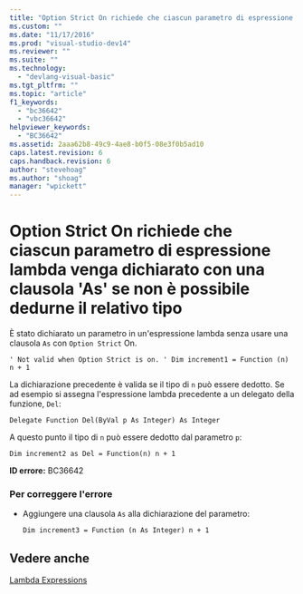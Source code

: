 ```yaml
---
title: "Option Strict On richiede che ciascun parametro di espressione lambda venga dichiarato con una clausola &#39;As&#39; se non &#232; possibile dedurne il relativo tipo | Microsoft Docs"
ms.custom: ""
ms.date: "11/17/2016"
ms.prod: "visual-studio-dev14"
ms.reviewer: ""
ms.suite: ""
ms.technology: 
  - "devlang-visual-basic"
ms.tgt_pltfrm: ""
ms.topic: "article"
f1_keywords: 
  - "bc36642"
  - "vbc36642"
helpviewer_keywords: 
  - "BC36642"
ms.assetid: 2aaa62b8-49c9-4ae8-b0f5-08e3f0b5ad10
caps.latest.revision: 6
caps.handback.revision: 6
author: "stevehoag"
ms.author: "shoag"
manager: "wpickett"
---
```

# Option Strict On richiede che ciascun parametro di espressione lambda venga dichiarato con una clausola &#39;As&#39; se non &#232; possibile dedurne il relativo tipo
È stato dichiarato un parametro in un'espressione lambda senza usare una clausola `As` con `Option Strict` On.  
  
```  
' Not valid when Option Strict is on. ' Dim increment1 = Function (n) n + 1  
```  
  
 La dichiarazione precedente è valida se il tipo di `n` può essere dedotto. Se ad esempio si assegna l'espressione lambda precedente a un delegato della funzione, `Del`:  
  
```  
Delegate Function Del(ByVal p As Integer) As Integer  
```  
  
 A questo punto il tipo di `n` può essere dedotto dal parametro `p`:  
  
```  
Dim increment2 as Del = Function(n) n + 1  
```  
  
 **ID errore:** BC36642  
  
### Per correggere l'errore  
  
-   Aggiungere una clausola `As` alla dichiarazione del parametro:  
  
    ```  
    Dim increment3 = Function (n As Integer) n + 1  
    ```  
  
## Vedere anche  
 [Lambda Expressions](/dotnet/visual-basic/programming-guide/language-features/procedures/lambda-expressions)
